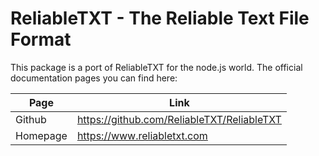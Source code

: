 # ReliableTXT - The Reliable Text File Format

This package is a port of ReliableTXT for the node.js world.
The official documentation pages you can find here:

| Page | Link |
| ---- | ---- |
| Github | https://github.com/ReliableTXT/ReliableTXT |
| Homepage | https://www.reliabletxt.com |
